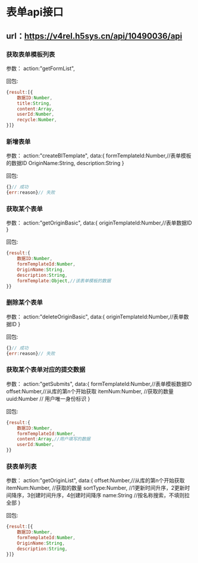 # 表单api接口
## url：https://v4rel.h5sys.cn/api/10490036/api
### 获取表单模板列表
参数：
action:"getFormList",

回包:
```javascript
{result:[{
	数据ID:Number,
	title:String,
	content:Array,
	userId:Number,
	recycle:Number,
}]}
```
### 新增表单
参数：
action:"createBITemplate",
data:{
formTemplateId:Number,//表单模板的数据ID
OriginName:String,
description:String
}

回包:
```javascript
{}// 成功
{err:reason}// 失败
```

### 获取某个表单
参数：
action:"getOriginBasic",
data:{
originTemplateId:Number,//表单数据ID
}

回包:
```javascript
{result:{
	数据ID:Number,
	formTemplateId:Number,
	OriginName:String,
	description:String,
	formTemplate:Object,//该表单模板的数据
}}
```

### 删除某个表单
参数：
action:"deleteOriginBasic",
data:{
originTemplateId:Number,//表单数据ID
}

回包:
```javascript
{}// 成功
{err:reason}// 失败
```

### 获取某个表单对应的提交数据
参数：
action:"getSubmits",
data:{
formTemplateId:Number,//表单模板数据ID
offset:Number,//从库的第n个开始获取
itemNum:Number, //获取的数量
uuid:Number // 用户唯一身份标识
}

回包:
```javascript
{result:{
	数据ID:Number,
	formTemplateId:Number,
	content:Array,//用户填写的数据
	userId:Number,
}}
```

### 获表单列表
参数：
action:"getOriginList",
data:{
offset:Number,//从库的第n个开始获取
itemNum:Number, //获取的数量
sortType:Number, //1更新时间升序，2更新时间降序，3创建时间升序，4创建时间降序
name:String //按名称搜索，不填则拉全部
}

回包:
```javascript
{result:[{
	数据ID:Number,
	formTemplateId:Number,
	OriginName:String,
	description:String,
}]}
```